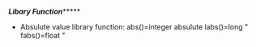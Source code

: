 *******Libary Function************

* Absulute value library function:
    abs()=integer absulute
    labs()=long    "
    fabs()=float   "


